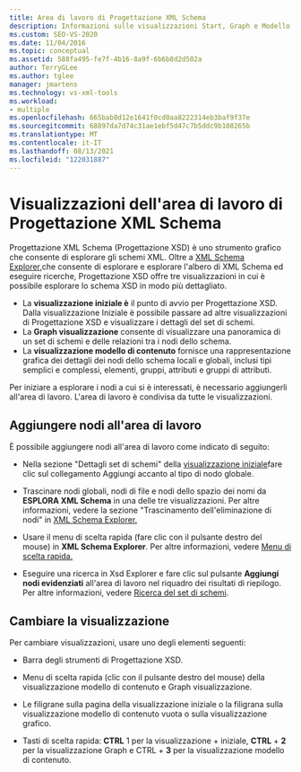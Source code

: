```yaml
---
title: Area di lavoro di Progettazione XML Schema
description: Informazioni sulle visualizzazioni Start, Graph e Modello di contenuto nell'area di lavoro Progettazione XML Schema (Progettazione XSD) in Visual Studio.
ms.custom: SEO-VS-2020
ms.date: 11/04/2016
ms.topic: conceptual
ms.assetid: 588fa495-fe7f-4b16-8a9f-6b6b8d2d502a
author: TerryGLee
ms.author: tglee
manager: jmartens
ms.technology: vs-xml-tools
ms.workload:
- multiple
ms.openlocfilehash: 665bab8d12e1641f0cd0aa8222314eb3baf9f37e
ms.sourcegitcommit: 68897da7d74c31ae1ebf5d47c7b5ddc9b108265b
ms.translationtype: MT
ms.contentlocale: it-IT
ms.lasthandoff: 08/13/2021
ms.locfileid: "122031887"
---
```

# <a name="xml-schema-designer-workspace-views"></a>Visualizzazioni dell'area di lavoro di Progettazione XML Schema

Progettazione XML Schema (Progettazione XSD) è uno strumento grafico che consente di esplorare gli schemi XML. Oltre a [XML Schema Explorer,](../xml-tools/xml-schema-explorer.md)che consente di esplorare e esplorare l'albero di XML Schema ed eseguire ricerche, Progettazione XSD offre tre visualizzazioni in cui è possibile esplorare lo schema XSD in modo più dettagliato.

- La **visualizzazione iniziale è** il punto di avvio per Progettazione XSD. Dalla visualizzazione Iniziale è possibile passare ad altre visualizzazioni di Progettazione XSD e visualizzare i dettagli del set di schemi.
- La **Graph visualizzazione** consente di visualizzare una panoramica di un set di schemi e delle relazioni tra i nodi dello schema.
- La **visualizzazione modello di contenuto** fornisce una rappresentazione grafica dei dettagli dei nodi dello schema locali e globali, inclusi tipi semplici e complessi, elementi, gruppi, attributi e gruppi di attributi.

Per iniziare a esplorare i nodi a cui si è interessati, è necessario aggiungerli all'area di lavoro. L'area di lavoro è condivisa da tutte le visualizzazioni.

## <a name="add-nodes-to-the-workspace"></a>Aggiungere nodi all'area di lavoro

È possibile aggiungere nodi all'area di lavoro come indicato di seguito:

- Nella sezione "Dettagli set di schemi" della  [visualizzazione iniziale](../xml-tools/start-view.md)fare clic sul collegamento Aggiungi accanto al tipo di nodo globale.

- Trascinare nodi globali, nodi di file e nodi dello spazio dei nomi da **ESPLORA XML Schema** in una delle tre visualizzazioni. Per altre informazioni, vedere la sezione "Trascinamento dell'eliminazione di nodi" in [XML Schema Explorer.](../xml-tools/xml-schema-explorer.md)

- Usare il menu di scelta rapida (fare clic con il pulsante destro del mouse) in **XML Schema Explorer**. Per altre informazioni, vedere [Menu di scelta rapida.](../xml-tools/context-menus-xml-schema-explorer.md)

- Eseguire una ricerca in Xsd Explorer e fare clic sul pulsante **Aggiungi nodi evidenziati** all'area di lavoro nel riquadro dei risultati di riepilogo. Per altre informazioni, vedere [Ricerca del set di schemi](../xml-tools/searching-the-schema-set.md).

## <a name="switch-views"></a>Cambiare la visualizzazione

Per cambiare visualizzazioni, usare uno degli elementi seguenti:

- Barra degli strumenti di Progettazione XSD.

- Menu di scelta rapida (clic con il pulsante destro del mouse) della visualizzazione modello di contenuto e Graph visualizzazione.

- Le filigrane sulla pagina della visualizzazione iniziale o la filigrana sulla visualizzazione modello di contenuto vuota o sulla visualizzazione grafico.

- Tasti di scelta rapida: **CTRL** 1 per la visualizzazione +  iniziale, **CTRL** + **2** per la visualizzazione Graph e CTRL + **3** per la visualizzazione modello di contenuto.
